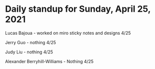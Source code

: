 # Daily standup for Sunday, April 25, 2021

Lucas Bajoua - worked on miro sticky notes and designs 4/25

Jerry Guo - nothing 4/25

Judy Liu - nothing 4/25

Alexander Berryhill-Williams - Nothing 4/25
